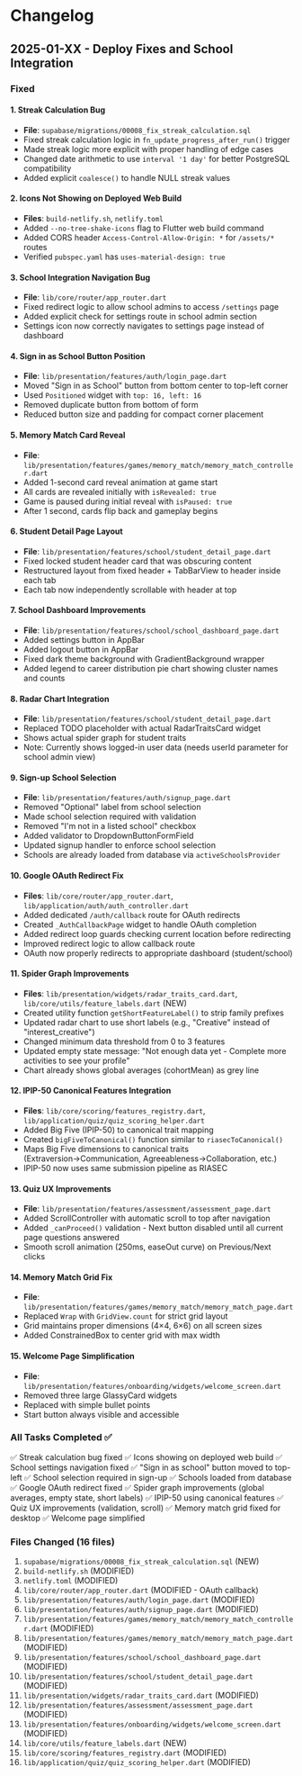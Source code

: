 # Changelog

## 2025-01-XX - Deploy Fixes and School Integration

### Fixed

#### 1. Streak Calculation Bug
- **File**: `supabase/migrations/00008_fix_streak_calculation.sql`
- Fixed streak calculation logic in `fn_update_progress_after_run()` trigger
- Made streak logic more explicit with proper handling of edge cases
- Changed date arithmetic to use `interval '1 day'` for better PostgreSQL compatibility
- Added explicit `coalesce()` to handle NULL streak values

#### 2. Icons Not Showing on Deployed Web Build
- **Files**: `build-netlify.sh`, `netlify.toml`
- Added `--no-tree-shake-icons` flag to Flutter web build command
- Added CORS header `Access-Control-Allow-Origin: *` for `/assets/*` routes
- Verified `pubspec.yaml` has `uses-material-design: true`

#### 3. School Integration Navigation Bug
- **File**: `lib/core/router/app_router.dart`
- Fixed redirect logic to allow school admins to access `/settings` page
- Added explicit check for settings route in school admin section
- Settings icon now correctly navigates to settings page instead of dashboard

#### 4. Sign in as School Button Position
- **File**: `lib/presentation/features/auth/login_page.dart`
- Moved "Sign in as School" button from bottom center to top-left corner
- Used `Positioned` widget with `top: 16, left: 16`
- Removed duplicate button from bottom of form
- Reduced button size and padding for compact corner placement

#### 5. Memory Match Card Reveal
- **File**: `lib/presentation/features/games/memory_match/memory_match_controller.dart`
- Added 1-second card reveal animation at game start
- All cards are revealed initially with `isRevealed: true`
- Game is paused during initial reveal with `isPaused: true`
- After 1 second, cards flip back and gameplay begins

#### 6. Student Detail Page Layout
- **File**: `lib/presentation/features/school/student_detail_page.dart`
- Fixed locked student header card that was obscuring content
- Restructured layout from fixed header + TabBarView to header inside each tab
- Each tab now independently scrollable with header at top

#### 7. School Dashboard Improvements
- **File**: `lib/presentation/features/school/school_dashboard_page.dart`
- Added settings button in AppBar
- Added logout button in AppBar
- Fixed dark theme background with GradientBackground wrapper
- Added legend to career distribution pie chart showing cluster names and counts

#### 8. Radar Chart Integration
- **File**: `lib/presentation/features/school/student_detail_page.dart`
- Replaced TODO placeholder with actual RadarTraitsCard widget
- Shows actual spider graph for student traits
- Note: Currently shows logged-in user data (needs userId parameter for school admin view)

#### 9. Sign-up School Selection
- **File**: `lib/presentation/features/auth/signup_page.dart`
- Removed "Optional" label from school selection
- Made school selection required with validation
- Removed "I'm not in a listed school" checkbox
- Added validator to DropdownButtonFormField
- Updated signup handler to enforce school selection
- Schools are already loaded from database via `activeSchoolsProvider`

#### 10. Google OAuth Redirect Fix
- **Files**: `lib/core/router/app_router.dart`, `lib/application/auth/auth_controller.dart`
- Added dedicated `/auth/callback` route for OAuth redirects
- Created `_AuthCallbackPage` widget to handle OAuth completion
- Added redirect loop guards checking current location before redirecting
- Improved redirect logic to allow callback route
- OAuth now properly redirects to appropriate dashboard (student/school)

#### 11. Spider Graph Improvements
- **Files**: `lib/presentation/widgets/radar_traits_card.dart`, `lib/core/utils/feature_labels.dart` (NEW)
- Created utility function `getShortFeatureLabel()` to strip family prefixes
- Updated radar chart to use short labels (e.g., "Creative" instead of "interest_creative")
- Changed minimum data threshold from 0 to 3 features
- Updated empty state message: "Not enough data yet - Complete more activities to see your profile"
- Chart already shows global averages (cohortMean) as grey line

#### 12. IPIP-50 Canonical Features Integration
- **Files**: `lib/core/scoring/features_registry.dart`, `lib/application/quiz/quiz_scoring_helper.dart`
- Added Big Five (IPIP-50) to canonical trait mapping
- Created `bigFiveToCanonical()` function similar to `riasecToCanonical()`
- Maps Big Five dimensions to canonical traits (Extraversion→Communication, Agreeableness→Collaboration, etc.)
- IPIP-50 now uses same submission pipeline as RIASEC

#### 13. Quiz UX Improvements
- **File**: `lib/presentation/features/assessment/assessment_page.dart`
- Added ScrollController with automatic scroll to top after navigation
- Added `_canProceed()` validation - Next button disabled until all current page questions answered
- Smooth scroll animation (250ms, easeOut curve) on Previous/Next clicks

#### 14. Memory Match Grid Fix
- **File**: `lib/presentation/features/games/memory_match/memory_match_page.dart`
- Replaced `Wrap` with `GridView.count` for strict grid layout
- Grid maintains proper dimensions (4×4, 6×6) on all screen sizes
- Added ConstrainedBox to center grid with max width

#### 15. Welcome Page Simplification
- **File**: `lib/presentation/features/onboarding/widgets/welcome_screen.dart`
- Removed three large GlassyCard widgets
- Replaced with simple bullet points
- Start button always visible and accessible

### All Tasks Completed ✅

✅ Streak calculation bug fixed
✅ Icons showing on deployed web build
✅ School settings navigation fixed
✅ "Sign in as school" button moved to top-left
✅ School selection required in sign-up
✅ Schools loaded from database
✅ Google OAuth redirect fixed
✅ Spider graph improvements (global averages, empty state, short labels)
✅ IPIP-50 using canonical features
✅ Quiz UX improvements (validation, scroll)
✅ Memory match grid fixed for desktop
✅ Welcome page simplified

### Files Changed (16 files)
1. `supabase/migrations/00008_fix_streak_calculation.sql` (NEW)
2. `build-netlify.sh` (MODIFIED)
3. `netlify.toml` (MODIFIED)
4. `lib/core/router/app_router.dart` (MODIFIED - OAuth callback)
5. `lib/presentation/features/auth/login_page.dart` (MODIFIED)
6. `lib/presentation/features/auth/signup_page.dart` (MODIFIED)
7. `lib/presentation/features/games/memory_match/memory_match_controller.dart` (MODIFIED)
8. `lib/presentation/features/games/memory_match/memory_match_page.dart` (MODIFIED)
9. `lib/presentation/features/school/school_dashboard_page.dart` (MODIFIED)
10. `lib/presentation/features/school/student_detail_page.dart` (MODIFIED)
11. `lib/presentation/widgets/radar_traits_card.dart` (MODIFIED)
12. `lib/presentation/features/assessment/assessment_page.dart` (MODIFIED)
13. `lib/presentation/features/onboarding/widgets/welcome_screen.dart` (MODIFIED)
14. `lib/core/utils/feature_labels.dart` (NEW)
15. `lib/core/scoring/features_registry.dart` (MODIFIED)
16. `lib/application/quiz/quiz_scoring_helper.dart` (MODIFIED)

